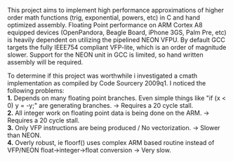 This project aims to implement high performance approximations of higher order math functions (trig, exponential, powers, etc) in C and hand optimized assembly. Floating Point performance on ARM Cortex A8 equipped devices (OpenPandora, Beagle Board, iPhone 3GS, Palm Pre, etc) is heavily dependent on utilizing the pipelined NEON VFPU. By default GCC targets the fully IEEE754 compliant VFP-lite, which is an order of magnitude slower. Support for the NEON unit in GCC is limited, so hand written assembly will be required.

To determine if this project was worthwhile i investigated a cmath implementation as compiled by Code Sourcery 2009q1. I noticed the following problems: <br>
<b>1.</b> Depends on many floating point branches. Even simple things like "if (x < 0) y = -y;" are generating branches. -> Requires a 20 cycle stall. <br>
<b>2.</b> All integer work on floating point data is being done on the ARM. -> Requires a 20 cycle stall. <br>
<b>3.</b> Only VFP instructions are being produced / No vectorization. -> Slower than NEON. <br>
<b>4.</b> Overly robust, ie floorf() uses complex ARM based routine instead of VFP/NEON float->integer->float conversion -> Very slow.